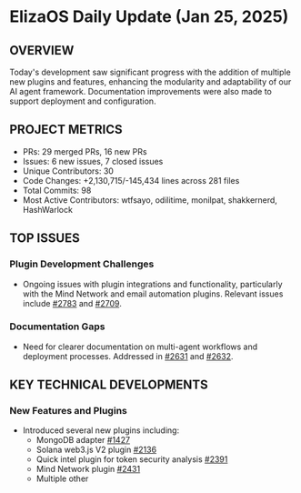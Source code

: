 # ElizaOS Daily Update (Jan 25, 2025)

## OVERVIEW 
Today's development saw significant progress with the addition of multiple new plugins and features, enhancing the modularity and adaptability of our AI agent framework. Documentation improvements were also made to support deployment and configuration.

## PROJECT METRICS
- PRs: 29 merged PRs, 16 new PRs
- Issues: 6 new issues, 7 closed issues
- Unique Contributors: 30
- Code Changes: +2,130,715/-145,434 lines across 281 files
- Total Commits: 98
- Most Active Contributors: wtfsayo, odilitime, monilpat, shakkernerd, HashWarlock

## TOP ISSUES
### Plugin Development Challenges
- Ongoing issues with plugin integrations and functionality, particularly with the Mind Network and email automation plugins. Relevant issues include [#2783](https://github.com/elizaos/eliza/issues/2783) and [#2709](https://github.com/elizaos/eliza/issues/2709).

### Documentation Gaps
- Need for clearer documentation on multi-agent workflows and deployment processes. Addressed in [#2631](https://github.com/elizaos/eliza/issues/2631) and [#2632](https://github.com/elizaos/eliza/issues/2632).

## KEY TECHNICAL DEVELOPMENTS
### New Features and Plugins
- Introduced several new plugins including:
  - MongoDB adapter [#1427](https://github.com/elizaos/eliza/pull/1427)
  - Solana web3.js V2 plugin [#2136](https://github.com/elizaos/eliza/pull/2136)
  - Quick intel plugin for token security analysis [#2391](https://github.com/elizaos/eliza/pull/2391)
  - Mind Network plugin [#2431](https://github.com/elizaos/eliza/pull/2431)
  - Multiple other